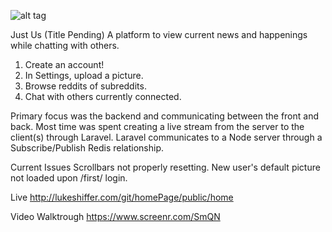 ![alt tag](https://magnum.travis-ci.com/kkthxby3/homePage.svg?token=YnLXV4zJfeEsWV3wzyEe&branch=server)

Just Us (Title Pending)
A platform to view current news and happenings while chatting with others.

1)  Create an account!
2)  In Settings, upload a picture.
3)  Browse reddits of subreddits.
4)  Chat with others currently connected.

Primary focus was the backend and communicating between the front and back.
Most time was spent creating a live stream from the server to the client(s) through Laravel.
Laravel communicates to a Node server through a Subscribe/Publish Redis relationship.

Current Issues
Scrollbars not properly resetting.
New user's default picture not loaded upon /first/ login.

Live
http://lukeshiffer.com/git/homePage/public/home

Video Walktrough
https://www.screenr.com/SmQN

